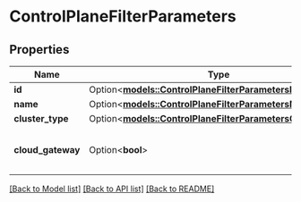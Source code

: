 # ControlPlaneFilterParameters

## Properties

Name | Type | Description | Notes
------------ | ------------- | ------------- | -------------
**id** | Option<[**models::ControlPlaneFilterParametersId**](ControlPlaneFilterParameters_id.md)> |  | [optional]
**name** | Option<[**models::ControlPlaneFilterParametersName**](ControlPlaneFilterParameters_name.md)> |  | [optional]
**cluster_type** | Option<[**models::ControlPlaneFilterParametersClusterType**](ControlPlaneFilterParameters_cluster_type.md)> |  | [optional]
**cloud_gateway** | Option<**bool**> | Filter by a boolean value (true/false). | [optional]

[[Back to Model list]](../README.md#documentation-for-models) [[Back to API list]](../README.md#documentation-for-api-endpoints) [[Back to README]](../README.md)


